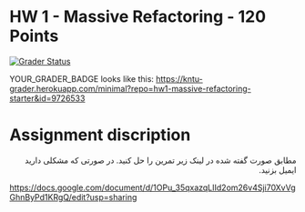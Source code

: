 # HW 1 - Massive Refactoring - 120 Points

[![Grader Status](https://kntu-grader.herokuapp.com/minimal?repo=hw1-massive-refactoring-starter&id=9726533)](https://kntu-grader.herokuapp.com/minimal?repo=hw1-massive-refactoring-starter&id=9726533)

YOUR_GRADER_BADGE looks like this: https://kntu-grader.herokuapp.com/minimal?repo=hw1-massive-refactoring-starter&id=9726533


# Assignment discription

<div dir="rtl" align="right">
مطابق صورت گفته شده در لینک زیر تمرین را حل کنید. در صورتی که مشکلی دارید ایمیل بزنید.
</div>



https://docs.google.com/document/d/1OPu_35qxazqLIId2om26v4Sji70XvVgGhnByPd1KRgQ/edit?usp=sharing


